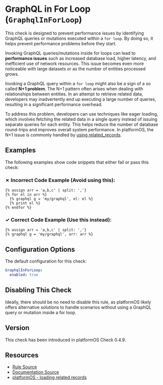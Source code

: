 # GraphQL in For Loop (`GraphqlInForLoop`)

This check is designed to prevent performance issues by identifying GraphQL queries or mutations executed within a `for loop`. By doing so, it helps prevent performance problems before they start.

Invoking GraphQL queries/mutations inside for loops can lead to **performance issues** such as increased database load, higher latency, and inefficient use of network resources. This issue becomes even more noticeable with large datasets or as the number of entities processed grows.

Invoking a GraphQL query within a `for loop` might also be a sign of a so called **N+1 problem**. The N+1 pattern often arises when dealing with relationships between entities. In an attempt to retrieve related data, developers may inadvertently end up executing a large number of queries, resulting in a significant performance overhead.

To address this problem, developers can use techniques like eager loading, which involves fetching the related data in a single query instead of issuing separate queries for each entity. This helps reduce the number of database round-trips and improves overall system performance. In platformOS, the N+1 issue is commonly handled by [using related_records][related_records].

## Examples

The following examples show code snippets that either fail or pass this check:

### &#x2717; Incorrect Code Example (Avoid using this):

```liquid
{% assign arr = 'a,b,c' | split: ','}
{% for el in arr %}
  {% graphql g = 'my/graphql', el: el %}
  {% print el %}
{% endfor %}

```

### &#x2713; Correct Code Example (Use this instead):

```liquid
{% assign arr = 'a,b,c' | split: ','}
{% graphql g = 'my/graphql', arr: arr %}
```

## Configuration Options

The default configuration for this check:

```yaml
GraphqlInForLoop:
  enabled: true
```

## Disabling This Check

Ideally, there should be no need to disable this rule, as platformOS likely offers alternative solutions to handle scenarios without using a GraphQL query or mutation inside a for loop.

## Version

This check has been introduced in platformOS Check 0.4.9.

## Resources

- [Rule Source][codesource]
- [Documentation Source][docsource]
- [platformOS - loading related records][related_records]

[codesource]: /lib/platformos_check/checks/graphql_in_for_loop.rb
[docsource]: /docs/checks/graphql_in_for_loop.md
[related_records]: https://documentation.platformos.com/developer-guide/records/loading-related-records
